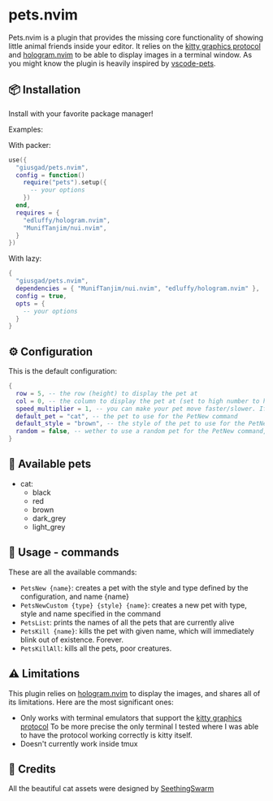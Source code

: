 # pets.nvim
Pets.nvim is a plugin that provides the missing core functionality of showing little animal friends inside your editor.
It relies on the [kitty graphics protocol](https://sw.kovidgoyal.net/kitty/graphics-protocol/) and [hologram.nvim](https://github.com/edluffy/hologram.nvim) to be able to display images in a terminal window.
As you might know the plugin is heavily inspired by [vscode-pets](https://github.com/tonybaloney/vscode-pets/tree/master/media).

## 📦 Installation

Install with your favorite package manager!

Examples:

With packer:
```lua
use({
  "giusgad/pets.nvim",
  config = function()
    require("pets").setup({
      -- your options
    })
  end,
  requires = {
    "edluffy/hologram.nvim",
    "MunifTanjim/nui.nvim",
  }
})
```
With lazy:
```lua
{
  "giusgad/pets.nvim",
  dependencies = { "MunifTanjim/nui.nvim", "edluffy/hologram.nvim" },
  config = true,
  opts = {
    -- your options
  }
}
```

## ⚙️ Configuration

This is the default configuration:
```lua
{
  row = 5, -- the row (height) to display the pet at
  col = 0, -- the column to display the pet at (set to high number to have it stay still on the right side)
  speed_multiplier = 1, -- you can make your pet move faster/slower. If slower the animation will have lower fps.
  default_pet = "cat", -- the pet to use for the PetNew command
  default_style = "brown", -- the style of the pet to use for the PetNew command
  random = false, -- wether to use a random pet for the PetNew command, ovverides default_pet and default_style
}
```

## 🐾 Available pets

- cat:
    - black
    - red
    - brown
    - dark_grey
    - light_grey

## 📑 Usage - commands

These are all the available commands:
- `PetsNew {name}`: creates a pet with the style and type defined by the configuration, and name {name}
- `PetsNewCustom {type} {style} {name}`: creates a new pet with type, style and name specified in the command
- `PetsList`: prints the names of all the pets that are currently alive
- `PetsKill {name}`: kills the pet with given name, which will immediately blink out of existence. Forever.
- `PetsKillAll`: kills all the pets, poor creatures.

## ⚠️ Limitations

This plugin relies on [hologram.nvim](https://github.com/edluffy/hologram.nvim) to display the images,
and shares all of its limitations. Here are the most significant ones:
- Only works with terminal emulators that support the [kitty graphics protocol](https://sw.kovidgoyal.net/kitty/graphics-protocol/)
    To be more precise the only terminal I tested where I was able to have the protocol working correctly is kitty itself.
- Doesn't currently work inside tmux

## 👏 Credits

All the beautiful cat assets were designed by [SeethingSwarm](https://seethingswarm.itch.io/catset)
